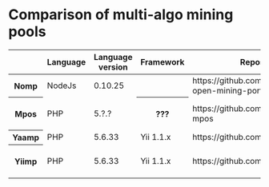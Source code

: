 # Comparison of multi-algo mining pools

<table>
    <thead>
        <th></th>
        <th>Language</th>
        <th>Language version</th>
        <th>Framework</th>
        <th>Repository</th>
        <th>Maintainer</th>
        <th>Freshness</th>
        <th>Notes</th>
    </thead>
    <tbody>
        <tr>
            <th>Nomp</th>
            <td>NodeJs</td>
            <td>0.10.25</td>
            <th></th>
            <td>https://github.com/zone117x/node-open-mining-portal</td>
            <td>Looking for one...</td>
            <td>~4 years</td>
            <td></td>
        </tr>
        <tr>
            <th>Mpos</th>
            <td>PHP</td>
            <td>5.?.?</td>
            <th>???</th>
            <td>https://github.com/MPOS/php-mpos</td>
            <td>https://github.com/MPOS</td>
            <td>Looks fresh enough</td>
            <td></td>
        </tr>
        <tr>
            <th>Yaamp</th>
            <td>PHP</td>
            <td>5.6.33</td>
            <td>Yii 1.1.x</td>
            <td>https://github.com/globalzon/yaamp</td>
            <td>None</td>
            <td>~3 years</td>
            <td></td>
        </tr>
        <tr>
            <th>Yiimp</th>
            <td>PHP</td>
            <td>5.6.33</td>
            <td>Yii 1.1.x</td>
            <td>https://github.com/tpruvot/yiimp</td>
            <td>https://github.com/tpruvot</td>
            <td>Looks fresh enough</td>
            <td>Forked from Yaamp</td>
        </tr>
    </tbody>
</table>
